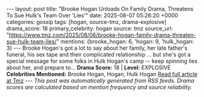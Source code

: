 --- layout: post title: "Brooke Hogan Unloads On Family Drama, Threatens To Sue Hulk's Team Over 'Lies'" date: 2025-08-07 05:26:20 +0000 categories: gossip tags: [hogan, source-tmz, drama-explosive] drama_score: 18 primary_celebrity: hogan source: tmz source_url: "https://www.tmz.com/2025/08/06/brooke-hogan-family-drama-threaten-sue-hulk-team-lies/" mentions: {brooke_hogan: 6, 'hogan: 9, 'hulk_hogan: 3} --- Brooke Hogan's got a lot to say about her family, her late father's funeral, his sex tape and their complicated relationship ... but she's got a special message for some folks in Hulk Hogan's camp -- keep spinning lies about her, and prepare to… **Drama Score:** 18 | **Level:** EXPLOSIVE **Celebrities Mentioned:** Brooke Hogan, Hogan, Hulk Hogan [Read full article at Tmz](https://www.tmz.com/2025/08/06/brooke-hogan-family-drama-threaten-sue-hulk-team-lies/) --- *This post was automatically generated from RSS feeds. Drama scores are calculated based on mention frequency and source reliability.*